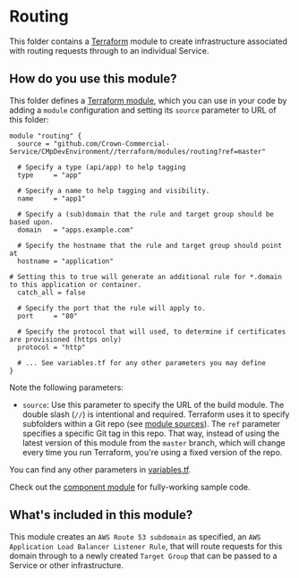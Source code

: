 # Routing

This folder contains a [Terraform](https://www.terraform.io/) module to create infrastructure associated with routing requests through to an individual Service.

## How do you use this module?

This folder defines a [Terraform module](https://www.terraform.io/docs/modules/usage.html), which you can use in your
code by adding a `module` configuration and setting its `source` parameter to URL of this folder:

```hcl
module "routing" {
  source = "github.com/Crown-Commercial-Service/CMpDevEnvironment//terraform/modules/routing?ref=master"

  # Specify a type (api/app) to help tagging 
  type     = "app"

  # Specify a name to help tagging and visibility.
  name     = "app1"

  # Specify a (sub)domain that the rule and target group should be based upon.
  domain   = "apps.example.com"

  # Specify the hostname that the rule and target group should point at
  hostname = "application"

# Setting this to true will generate an additional rule for *.domain to this application or container.
  catch_all = false

  # Specify the port that the rule will apply to.
  port     = "80"

  # Specify the protocol that will used, to determine if certificates are provisioned (https only) 
  protocol = "http"

  # ... See variables.tf for any other parameters you may define
}
```

Note the following parameters:

* `source`: Use this parameter to specify the URL of the build module. The double slash (`//`) is intentional 
  and required. Terraform uses it to specify subfolders within a Git repo (see [module 
  sources](https://www.terraform.io/docs/modules/sources.html)). The `ref` parameter specifies a specific Git tag in 
  this repo. That way, instead of using the latest version of this module from the `master` branch, which 
  will change every time you run Terraform, you're using a fixed version of the repo.

You can find any other parameters in [variables.tf](variables.tf).

Check out the [component module](https://github.com/Crown-Commercial-Service/CMpDevEnvironment/blob/production/terraform/modules/component/main.tf) for fully-working sample code. 

## What's included in this module?

This module creates an `AWS Route 53 subdomain` as specified, an `AWS Application Load Balancer Listener Rule`, that will route requests for this domain through to a newly created `Target Group` that can be passed to a Service or other infrastructure.
